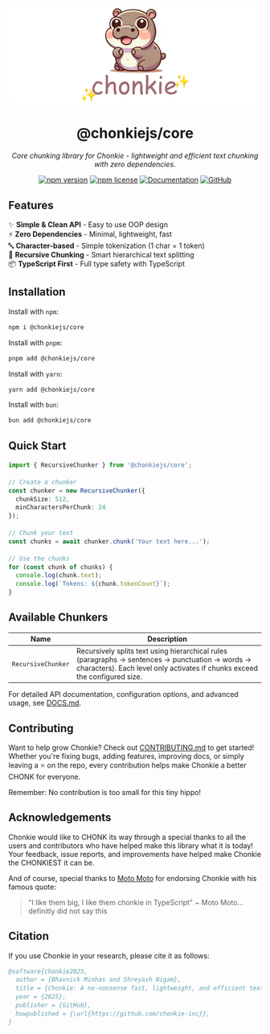<div align="center">

![Chonkie Logo](../../assets/chonkie_logo_br_transparent_bg.png)

# @chonkiejs/core

_Core chunking library for Chonkie - lightweight and efficient text chunking with zero dependencies._

[![npm version](https://img.shields.io/npm/v/@chonkiejs/core)](https://www.npmjs.com/package/@chonkiejs/core)
[![npm license](https://img.shields.io/npm/l/@chonkiejs/core)](https://www.npmjs.com/package/@chonkiejs/core)
[![Documentation](https://img.shields.io/badge/docs-DOCS.md-blue.svg)](./DOCS.md)
[![GitHub](https://img.shields.io/badge/github-chonkie--ts-black.svg?logo=github)](https://github.com/chonkie-inc/chonkie-ts)

</div>

## Features
✨ **Simple & Clean API** - Easy to use OOP design</br>
⚡ **Zero Dependencies** - Minimal, lightweight, fast</br>
🔤 **Character-based** - Simple tokenization (1 char = 1 token)</br>
🎯 **Recursive Chunking** - Smart hierarchical text splitting</br>
📦 **TypeScript First** - Full type safety with TypeScript</br>

## Installation

Install with `npm`:
```bash
npm i @chonkiejs/core
```

Install with `pnpm`:
```bash
pnpm add @chonkiejs/core
```

Install with `yarn`:
```bash
yarn add @chonkiejs/core
```

Install with `bun`:
```bash
bun add @chonkiejs/core
```

## Quick Start

```typescript
import { RecursiveChunker } from '@chonkiejs/core';

// Create a chunker
const chunker = new RecursiveChunker({
  chunkSize: 512,
  minCharactersPerChunk: 24
});

// Chunk your text
const chunks = await chunker.chunk('Your text here...');

// Use the chunks
for (const chunk of chunks) {
  console.log(chunk.text);
  console.log(`Tokens: ${chunk.tokenCount}`);
}
```

## Available Chunkers

| Name | Description |
|------|-------------|
| `RecursiveChunker` | Recursively splits text using hierarchical rules (paragraphs → sentences → punctuation → words → characters). Each level only activates if chunks exceed the configured size. |

For detailed API documentation, configuration options, and advanced usage, see [DOCS.md](./DOCS.md).

## Contributing

Want to help grow Chonkie? Check out [CONTRIBUTING.md](../../CONTRIBUTING.md) to get started! Whether you're fixing bugs, adding features, improving docs, or simply leaving a ⭐️ on the repo, every contribution helps make Chonkie a better CHONK for everyone.

Remember: No contribution is too small for this tiny hippo!

## Acknowledgements

Chonkie would like to CHONK its way through a special thanks to all the users and contributors who have helped make this library what it is today! Your feedback, issue reports, and improvements have helped make Chonkie the CHONKIEST it can be.

And of course, special thanks to [Moto Moto](https://www.youtube.com/watch?v=I0zZC4wtqDQ&t=5s) for endorsing Chonkie with his famous quote:
> "I like them big, I like them chonkie in TypeScript" ~ Moto Moto... definitly did not say this

## Citation

If you use Chonkie in your research, please cite it as follows:

```bibtex
@software{chonkie2025,
  author = {Bhavnick Minhas and Shreyash Nigam},
  title = {Chonkie: A no-nonsense fast, lightweight, and efficient text chunking library},
  year = {2025},
  publisher = {GitHub},
  howpublished = {\url{https://github.com/chonkie-inc}},
}
```
